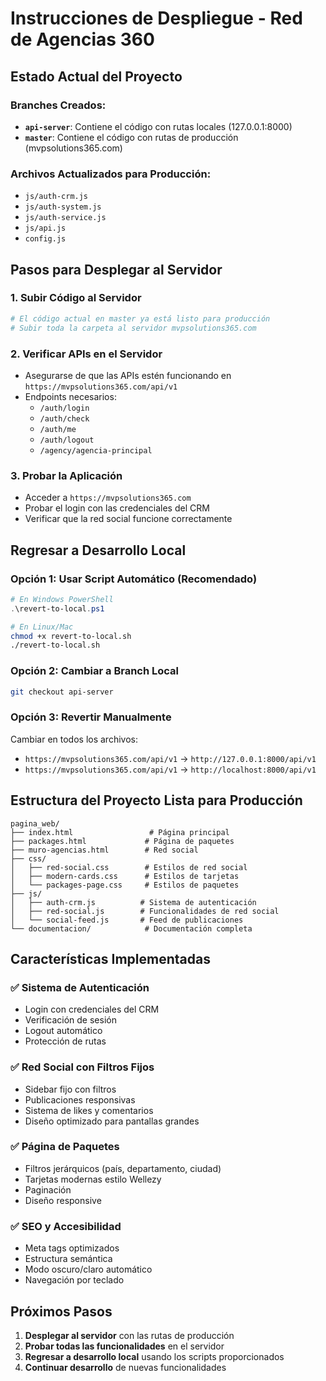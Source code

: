 # Instrucciones de Despliegue - Red de Agencias 360

## Estado Actual del Proyecto

### Branches Creados:
- **`api-server`**: Contiene el código con rutas locales (127.0.0.1:8000)
- **`master`**: Contiene el código con rutas de producción (mvpsolutions365.com)

### Archivos Actualizados para Producción:
- `js/auth-crm.js`
- `js/auth-system.js` 
- `js/auth-service.js`
- `js/api.js`
- `config.js`

## Pasos para Desplegar al Servidor

### 1. Subir Código al Servidor
```bash
# El código actual en master ya está listo para producción
# Subir toda la carpeta al servidor mvpsolutions365.com
```

### 2. Verificar APIs en el Servidor
- Asegurarse de que las APIs estén funcionando en `https://mvpsolutions365.com/api/v1`
- Endpoints necesarios:
  - `/auth/login`
  - `/auth/check`
  - `/auth/me`
  - `/auth/logout`
  - `/agency/agencia-principal`

### 3. Probar la Aplicación
- Acceder a `https://mvpsolutions365.com`
- Probar el login con las credenciales del CRM
- Verificar que la red social funcione correctamente

## Regresar a Desarrollo Local

### Opción 1: Usar Script Automático (Recomendado)
```powershell
# En Windows PowerShell
.\revert-to-local.ps1
```

```bash
# En Linux/Mac
chmod +x revert-to-local.sh
./revert-to-local.sh
```

### Opción 2: Cambiar a Branch Local
```bash
git checkout api-server
```

### Opción 3: Revertir Manualmente
Cambiar en todos los archivos:
- `https://mvpsolutions365.com/api/v1` → `http://127.0.0.1:8000/api/v1`
- `https://mvpsolutions365.com/api/v1` → `http://localhost:8000/api/v1`

## Estructura del Proyecto Lista para Producción

```
pagina_web/
├── index.html                 # Página principal
├── packages.html             # Página de paquetes
├── muro-agencias.html        # Red social
├── css/
│   ├── red-social.css        # Estilos de red social
│   ├── modern-cards.css      # Estilos de tarjetas
│   └── packages-page.css     # Estilos de paquetes
├── js/
│   ├── auth-crm.js          # Sistema de autenticación
│   ├── red-social.js        # Funcionalidades de red social
│   └── social-feed.js       # Feed de publicaciones
└── documentacion/            # Documentación completa
```

## Características Implementadas

### ✅ Sistema de Autenticación
- Login con credenciales del CRM
- Verificación de sesión
- Logout automático
- Protección de rutas

### ✅ Red Social con Filtros Fijos
- Sidebar fijo con filtros
- Publicaciones responsivas
- Sistema de likes y comentarios
- Diseño optimizado para pantallas grandes

### ✅ Página de Paquetes
- Filtros jerárquicos (país, departamento, ciudad)
- Tarjetas modernas estilo Wellezy
- Paginación
- Diseño responsive

### ✅ SEO y Accesibilidad
- Meta tags optimizados
- Estructura semántica
- Modo oscuro/claro automático
- Navegación por teclado

## Próximos Pasos

1. **Desplegar al servidor** con las rutas de producción
2. **Probar todas las funcionalidades** en el servidor
3. **Regresar a desarrollo local** usando los scripts proporcionados
4. **Continuar desarrollo** de nuevas funcionalidades
